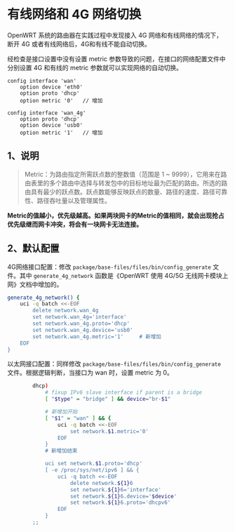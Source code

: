 # 有线网络和 4G 网络切换

OpenWRT 系统的路由器在实践过程中发现接入 4G 网络和有线网络的情况下，断开 4G 或者有线网络后，4G和有线不能自动切换。

经检查是接口设置中没有设置 metric 参数导致的问题，在接口的网络配置文件中分别设置 4G 和有线的 metric 参数就可以实现网络的自动切换。

```shell
config interface 'wan'
	option device 'eth0'
	option proto 'dhcp'
	option metric '0'   // 增加

config interface 'wan_4g'
	option proto 'dhcp'
	option device 'usb0'
	option metric '1'   // 增加
```

## 1、说明

> Metric：为路由指定所需跃点数的整数值（范围是 1 ~ 9999），它用来在路由表里的多个路由中选择与转发包中的目标地址最为匹配的路由。所选的路由具有最少的跃点数。跃点数能够反映跃点的数量、路径的速度、路径可靠性、路径吞吐量以及管理属性。

**Metric的值越小，优先级越高。如果两块网卡的Metric的值相同，就会出现抢占优先级继而网卡冲突，将会有一块网卡无法连接。**

## 2、默认配置

4G网络接口配置：修改 `package/base-files/files/bin/config_generate` 文件。其中 `generate_4g_network` 函数是《OpenWRT 使用 4G/5G 无线网卡模块上网》文档中增加的。

```bash
generate_4g_network() {
	uci -q batch <<-EOF
		delete network.wan_4g
		set network.wan_4g='interface'
		set network.wan_4g.proto='dhcp'
		set network.wan_4g.device='usb0'
		set network.wan_4g.metric='1'     # 新增加
	EOF
}
```

以太网接口配置：同样修改 `package/base-files/files/bin/config_generate` 文件。根据逻辑判断，当接口为 wan 时，设置 metric 为 0。

```bash
		dhcp)
			# fixup IPv6 slave interface if parent is a bridge
			[ "$type" = "bridge" ] && device="br-$1"

            # 新增加开始
			[ "$1" = "wan" ] && {
				uci -q batch <<-EOF
					set network.$1.metric='0'
				EOF
			}
            # 新增加结束

			uci set network.$1.proto='dhcp'
			[ -e /proc/sys/net/ipv6 ] && {
				uci -q batch <<-EOF
					delete network.${1}6
					set network.${1}6='interface'
					set network.${1}6.device='$device'
					set network.${1}6.proto='dhcpv6'
				EOF
			}
		;;
```

